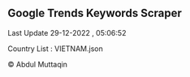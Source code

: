 

## Google Trends Keywords Scraper 
 
Last Update 29-12-2022 , 05:06:52

Country List :
VIETNAM.json



© Abdul Muttaqin 

